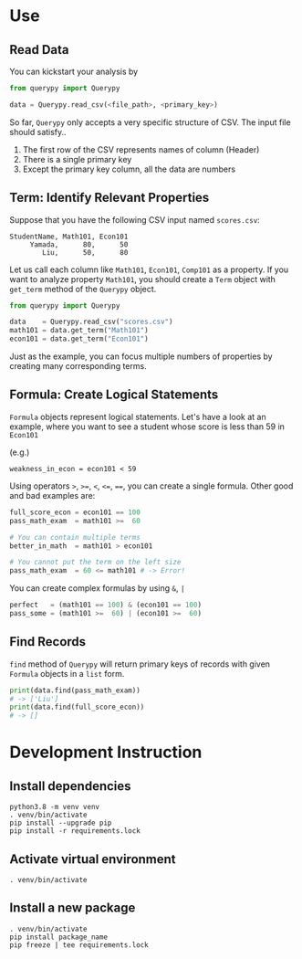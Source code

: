 # Use

## Read Data

You can kickstart your analysis by
```py
from querypy import Querypy

data = Querypy.read_csv(<file_path>, <primary_key>)
```

So far, `Querypy` only accepts a very specific structure of CSV.
The input file should satisfy..

1. The first row of the CSV represents names of column (Header)
1. There is a single primary key
1. Except the primary key column, all the data are numbers

## Term: Identify Relevant Properties

Suppose that you have the following CSV input named `scores.csv`:
```csv
StudentName, Math101, Econ101
     Yamada,      80,      50
        Liu,      50,      80
```

Let us call each column like `Math101`, `Econ101`, `Comp101` as a property.
If you want to analyze property `Math101`, you should create a `Term` object with `get_term` method of the `Querypy` object.

```py
from querypy import Querypy

data    = Querypy.read_csv("scores.csv")
math101 = data.get_term("Math101")
econ101 = data.get_term("Econ101")
```

Just as the example, you can focus multiple numbers of properties by creating many corresponding terms.

## Formula: Create Logical Statements

`Formula` objects represent logical statements. Let's have a look at an example, where you want to see a student whose score is less than 59 in `Econ101`

(e.g.)
```
weakness_in_econ = econ101 < 59
```

Using operators `>`, `>=`, `<`, `<=`, `==`, you can create a single formula.
Other good and bad examples are:

```py
full_score_econ = econ101 == 100
pass_math_exam  = math101 >=  60

# You can contain multiple terms
better_in_math  = math101 > econ101

# You cannot put the term on the left size
pass_math_exam  = 60 <= math101 # -> Error!
```

You can create complex formulas by using `&`, `|`
```py
perfect   = (math101 == 100) & (econ101 == 100)
pass_some = (math101 >=  60) | (econ101 >=  60)
```

## Find Records

`find` method of `Querypy` will return primary keys of records with given `Formula` objects in a `list` form.

```py
print(data.find(pass_math_exam))
# -> ['Liu']
print(data.find(full_score_econ))
# -> []
```

# Development Instruction

## Install dependencies

```
python3.8 -m venv venv
. venv/bin/activate
pip install --upgrade pip
pip install -r requirements.lock
```

## Activate virtual environment

```
. venv/bin/activate
```

## Install a new package

```
. venv/bin/activate
pip install package_name
pip freeze | tee requirements.lock
```